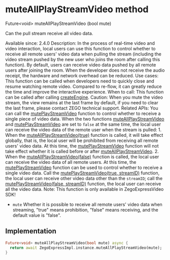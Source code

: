 


# muteAllPlayStreamVideo method








Future&lt;void> muteAllPlayStreamVideo
(bool mute)





<p>Can the pull stream receive all video data.</p>
<p>Available since: 2.4.0
Description: In the process of real-time video and video interaction, local users can use this function to control whether to receive all remote users' video data when pulling the stream (including the video stream pushed by the new user who joins the room after calling this function). By default, users can receive video data pushed by all remote users after joining the room. When the developer does not receive the audio receipt, the hardware and network overhead can be reduced.
Use cases: This function can be called when developers need to quickly close and resume watching remote video. Compared to re-flow, it can greatly reduce the time and improve the interactive experience.
When to call: This function can be called after calling <a class="deprecated" href="../../zego_uikit_prebuilt_live_audio_room/ZegoExpressEngine/createEngine.md">createEngine</a>.
Caution: When you mute the video stream, the view remains at the last frame by default, if you need to clear the last frame, please contact ZEGO technical support.
Related APIs: You can call the <a href="../../zego_uikit_prebuilt_live_audio_room/ZegoExpressEnginePlayer/mutePlayStreamVideo.md">mutePlayStreamVideo</a> function to control whether to receive a single piece of video data. When the two functions <a href="../../zego_uikit_prebuilt_live_audio_room/ZegoExpressEnginePlayer/muteAllPlayStreamVideo.md">muteAllPlayStreamVideo</a> and <a href="../../zego_uikit_prebuilt_live_audio_room/ZegoExpressEnginePlayer/mutePlayStreamVideo.md">mutePlayStreamVideo</a> are set to <code>false</code> at the same time, the local user can receive the video data of the remote user when the stream is pulled: 1. When the <a href="../../zego_uikit_prebuilt_live_audio_room/ZegoExpressEnginePlayer/muteAllPlayStreamVideo.md">muteAllPlayStreamVideo(true)</a> function is called, it will take effect globally, that is, the local user will be prohibited from receiving all remote users' video data. At this time, the <a href="../../zego_uikit_prebuilt_live_audio_room/ZegoExpressEnginePlayer/mutePlayStreamVideo.md">mutePlayStreamVideo</a> function will not take effect whether it is called before or after <a href="../../zego_uikit_prebuilt_live_audio_room/ZegoExpressEnginePlayer/muteAllPlayStreamVideo.md">muteAllPlayStreamVideo</a>. 2. When the <a href="../../zego_uikit_prebuilt_live_audio_room/ZegoExpressEnginePlayer/muteAllPlayStreamVideo.md">muteAllPlayStreamVideo(false)</a> function is called, the local user can receive the video data of all remote users. At this time, the <a href="../../zego_uikit_prebuilt_live_audio_room/ZegoExpressEnginePlayer/mutePlayStreamVideo.md">mutePlayStreamVideo</a> function can be used to control whether to receive a single video data. Call the <a href="../../zego_uikit_prebuilt_live_audio_room/ZegoExpressEnginePlayer/mutePlayStreamVideo.md">mutePlayStreamVideo(true, streamID)</a> function, the local user can receive other video data other than the <code>streamID</code>; call the <a href="../../zego_uikit_prebuilt_live_audio_room/ZegoExpressEnginePlayer/mutePlayStreamVideo.md">mutePlayStreamVideo(false, streamID)</a> function, the local user can receive all the video data.
Note: This function is only available in ZegoExpressVideo SDK!</p>
<ul>
<li><code>mute</code> Whether it is possible to receive all remote users' video data when streaming, "true" means prohibition, "false" means receiving, and the default value is "false".</li>
</ul>



## Implementation

```dart
Future<void> muteAllPlayStreamVideo(bool mute) async {
  return await ZegoExpressImpl.instance.muteAllPlayStreamVideo(mute);
}
```







